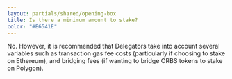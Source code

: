 ```yaml
---
layout: partials/shared/opening-box
title: Is there a minimum amount to stake?
color: "#E6541E"
---
```


No. However, it is recommended that Delegators take into account several variables such as transaction gas fee costs (particularly if choosing to stake on Ethereum), and bridging fees (if wanting to bridge ORBS tokens to stake on Polygon).
